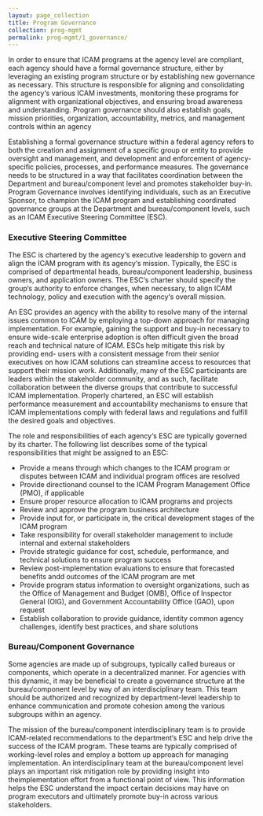 ```yaml
---
layout: page_collection
title: Program Governance
collection: prog-mgmt
permalink: prog-mgmt/1_governance/
---
```

<script>
$(function() {
  $( "#accordion" ).accordion({
    heightStyle: "content",
    collapsible: "true",
    active: "false"
  });
});
</script>

In order to ensure that ICAM programs at the agency level are compliant, each agency should have a formal governance structure, either by leveraging an existing program structure or by establishing new governance as necessary. This structure is responsible for aligning and consolidating the agency‘s various ICAM investments, monitoring these programs for alignment with organizational objectives, and ensuring broad awareness and understanding. Program governance should also establish goals, mission priorities, organization, accountability, metrics, and management controls within an agency

Establishing a formal governance structure within a federal agency refers to both the creation and assignment of a specific group or entity to provide oversight and management, and development and enforcement of agency-specific policies, processes, and performance measures. The governance needs to be structured in a way that facilitates coordination between the Department and bureau/component level and promotes stakeholder buy-in. Program Governance involves identifying individuals, such as an Executive Sponsor, to champion the ICAM program and establishing coordinated governance groups at the Department and bureau/component levels, such as an ICAM Executive Steering Committee (ESC).

### Executive Steering Committee
The ESC is chartered by the agency‘s executive leadership to govern and align the ICAM program with its agency‘s mission. Typically, the ESC is comprised of departmental heads, bureau/component leadership, business owners, and application owners. The ESC‘s charter should specify the group‘s authority to enforce changes, when necessary, to align ICAM technology, policy and execution with the agency‘s overall mission.

An ESC provides an agency with the ability to resolve many of the internal issues common to ICAM by employing a top-down approach for managing implementation. For example, gaining the support and buy-in necessary to ensure wide-scale enterprise adoption is often difficult given the broad reach and technical nature of ICAM. ESCs help mitigate this risk by providing end- users with a consistent message from their senior executives on how ICAM solutions can streamline access to resources that support their mission work. Additionally, many of the ESC participants are leaders within the stakeholder community, and as such, facilitate collaboration between the diverse groups that contribute to successful ICAM implementation. Properly chartered, an ESC will establish performance measurement and accountability mechanisms to ensure that ICAM implementations comply with federal laws and regulations and fulfill the desired goals and objectives.

The role and responsibilities of each agency‘s ESC are typically governed by its charter. The following list describes some of the typical responsibilities that might be assigned to an ESC:

*  Provide a means through which changes to the ICAM program or disputes between ICAM and individual program offices are resolved
*  Provide directionand counsel to the ICAM Program Management Office (PMO), if applicable
*  Ensure proper resource allocation to ICAM programs and projects
*  Review and approve the program business architecture
*  Provide input for, or participate in, the critical development stages of the ICAM program
*  Take responsibility for overall stakeholder management to include internal and external stakeholders
*  Provide strategic guidance for cost, schedule, performance, and technical solutions to ensure program success
*  Review post-implementation evaluations to ensure that forecasted benefits andd outcomes of the ICAM program are met
*  Provide program status information to oversight organizations, such as the Office of Management and Budget (OMB), Office of Inspector General (OIG), and Government Accountability Office (GAO), upon request
*  Establish collaboration to provide guidance, identity common agency challenges, identify best practices, and share solutions


### Bureau/Component Governance
Some agencies are made up of subgroups, typically called bureaus or components, which operate in a decentralized manner. For agencies with this dynamic, it may be beneficial to create a governance structure at the bureau/component level by way of an interdisciplinary team. This team should be authorized and recognized by department-level leadership to enhance communication and promote cohesion among the various subgroups within an agency. 

The mission of the bureau/component interdisciplinary team is to provide ICAM-related recommendations to the department‘s ESC and help drive the success of the ICAM program. These teams are typically comprised of working-level roles and employ a bottom up approach for managing implementation. An interdisciplinary team at the bureau/component level plays an important risk mitigation role by providing insight into theimplementation effort from a functional point of view. This information helps the ESC understand the impact certain decisions may have on program executors and ultimately promote buy-in across various stakeholders.

